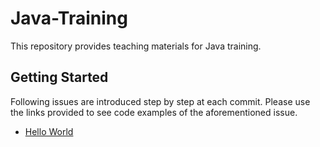 # Java-Training
This repository provides teaching materials for Java training.

## Getting Started
Following issues are introduced step by step at each commit. Please use the links provided to see code examples of the aforementioned issue.
* [Hello World](https://github.com/Umit-Soylu/Java-Training/tree/HelloWorld)
